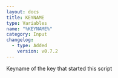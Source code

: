 ```yaml
---
layout: docs
title: KEYNAME
type: Variables
name: "%KEYNAME%"
category: Input
changelog:
  - type: Added
    version: v0.7.2
---
```

Keyname of the key that started this script
